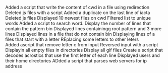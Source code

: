 Added a script that write the content of cwd in a file using redirection
Deleted js files with a script
Added a duplicate on the last line of iacta
Deleted js files
Displayed 10 newest files on cwd
Filtered list to unique words
Added a script to search  word.
Display the number of lines that contain the pattern bin
Displayed lines containingg root pattern and 3 more lines
Displayed lines in a file that do not contain bin
Displaying lines of a files that start with a letter
REplacing some letters to other leters  
Added ascript that remove letter c from input
Reversed input with a script
Displayin all empty files in directories
Display all gif files 
Create a script that decodes acrostics that use the first letter of each line
Displayed users and their home directories
ADded a script that parses web servers for ip address

